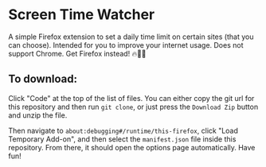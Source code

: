 # Screen Time Watcher
A simple Firefox extension to set a daily time limit on certain sites (that you can choose). Intended for you to improve your internet usage. Does not support Chrome. Get Firefox instead! 🔥🦊😎
## To download:
Click "Code" at the top of the list of files. You can either copy the git url for this repository and then run `git clone`, or just press the `Download Zip` button and unzip the file.

Then navigate to `about:debugging#/runtime/this-firefox`, click "Load Temporary Add-on", and then select the `manifest.json` file inside this repository. From there, it should open the options page automatically. Have fun!